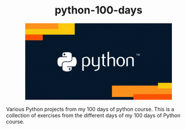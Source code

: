 <h1 align="center"> python-100-days </h1>

<p align="center" >
<img  width=400 src="python.gif" alt="animated"/>
</p>

Various Python projects from my 100 days of python course. This is a collection of exercises from the different days of my 100 days of Python course. 
